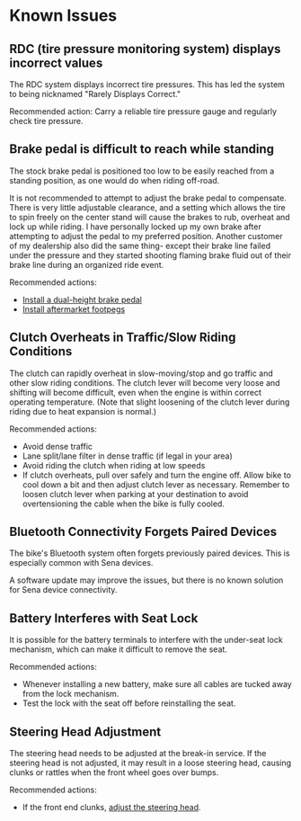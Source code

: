 # Known Issues

## RDC (tire pressure monitoring system) displays incorrect values

The RDC system displays incorrect tire pressures. This has led the system to
being nicknamed "Rarely Displays Correct."

Recommended action: Carry a reliable tire pressure gauge and regularly check
tire pressure.

## Brake pedal is difficult to reach while standing

The stock brake pedal is positioned too low to be easily reached from a
standing position, as one would do when riding off-road.

It is not recommended to attempt to adjust the brake pedal to compensate. There
is very little adjustable clearance, and a setting which allows the tire to
spin freely on the center stand will cause the brakes to rub, overheat and lock
up while riding. I have personally locked up my own brake after attempting to
adjust the pedal to my preferred position. Another customer of my dealership
also did the same thing- except their brake line failed under the pressure and
they started shooting flaming brake fluid out of their brake line during an
organized ride event.

Recommended actions:

- [Install a dual-height brake pedal](accessories.md#brake-pedal)
- [Install aftermarket footpegs](accessories.md#footpegs)

## Clutch Overheats in Traffic/Slow Riding Conditions

The clutch can rapidly overheat in slow-moving/stop and go traffic and other
slow riding conditions. The clutch lever will become very loose and shifting
will become difficult, even when the engine is within correct operating
temperature. (Note that slight loosening of the clutch lever during riding due
to heat expansion is normal.)

Recommended actions:

- Avoid dense traffic
- Lane split/lane filter in dense traffic (if legal in your area)
- Avoid riding the clutch when riding at low speeds
- If clutch overheats, pull over safely and turn the engine off. Allow bike to
  cool down a bit and then adjust clutch lever as necessary. Remember to loosen
clutch lever when parking at your destination to avoid overtensioning the cable
when the bike is fully cooled.

## Bluetooth Connectivity Forgets Paired Devices

The bike's Bluetooth system often forgets previously paired devices. This is
especially common with Sena devices.

A software update may improve the issues, but there is no known solution for
Sena device connectivity.

## Battery Interferes with Seat Lock

It is possible for the battery terminals to interfere with the under-seat lock
mechanism, which can make it difficult to remove the seat.

Recommended actions:

- Whenever installing a new battery, make sure all cables are tucked away from
the lock mechanism.
- Test the lock with the seat off before reinstalling the seat.

## Steering Head Adjustment

The steering head needs to be adjusted at the break-in service. If the steering
head is not adjusted, it may result in a loose steering head, causing clunks
or rattles when the front wheel goes over bumps.

Recommended actions:

- If the front end clunks, [adjust the steering 
head](https://www.youtube.com/watch?v=M5a4QpG8KR0).
